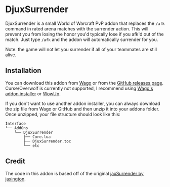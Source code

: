 # DjuxSurrender

DjuxSurrender is a small World of Warcraft PvP addon that replaces the `/afk` command in rated arena matches with the surrender action. This will prevent you from losing the honor you'd typically lose if you afk'd out of the match. Just type `/afk` and the addon will automatically surrender for you.

Note: the game will not let you surrender if all of your teammates are still alive.

## Installation

You can download this addon from [Wago](https://addons.wago.io/addons/djuxsurrender) or from the [GitHub releases page](https://github.com/nozzlegear/djuxsurrender/releases/latest). Curse/Overwolf is currently not supported, I recommend using [Wago's addon installer](https://addons.wago.io/) or [WowUp](https://wowup.io/). 

If you don't want to use another addon installer, you can always download the zip file from Wago or GitHub and then unzip it into your addons folder. Once unzipped, your file structure should look like this:

```
Interface
└── AddOns
    └── DjuxSurrender
        ├── Core.lua
        ├── DjuxSurrender.toc
        └── etc
```

## Credit

The code in this addon is based off of the original [jaxSurrender by jaxington](https://www.curseforge.com/wow/addons/jaxsurrender).
